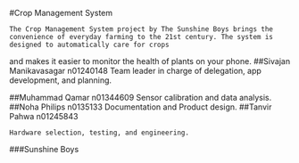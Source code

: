 #Crop Management System

    The Crop Management System project by The Sunshine Boys brings the convenience of everyday farming to the 21st century. The system is designed to automatically care for crops 
and makes it easier to monitor the health of plants on your phone. 
##Sivajan Manikavasagar n01240148
    Team leader in charge of delegation, app development, and planning.  

##Muhammad Qamar n01344609
    Sensor calibration and data analysis.
##Noha Philips n0135133
    Documentation and Product design.
##Tanvir Pahwa n01245843

    Hardware selection, testing, and engineering.


###Sunshine Boys